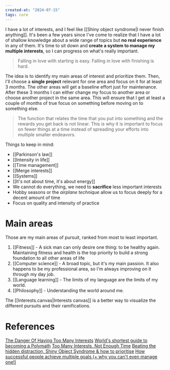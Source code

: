 ```yaml
---
created-at: "2024-07-15"
tags: core
---
```


I have a lot of interests, and I feel like [[Shiny object syndrome|I never finish anything]]. It's been a few years since I've come to realize that I have a lot of shallow knowledge about a wide range of topics but **no real experience** in any of them. It's time to sit down and **create a system to manage my multiple interests**, so I can progress on what's really important.

> Falling in love with starting is easy. Falling in love with finishing is hard.

The idea is to identify my main areas of interest and prioritize them. Then, I'll choose a **single project** relevant for one area and focus on it for at least 3 months. The other areas will get a baseline effort just for maintenance. After these 3 months I can either change my focus to another area or choose another project in the same area. This will ensure that I get at least a couple of months of true focus on something before moving on to something else.

> The function that relates the time that you put into something and the rewards you get back is not linear. This is why it is important to focus on fewer things at a time instead of spreading your efforts into multiple smaller endeavors.

Things to keep in mind:

- [[Parkinson's law]]
- [[Intensity in life]]
- [[Time management]]
- [[Merge interests]]
- [[Systems]]
- [[It's not about time, it's about energy]]
- We cannot do everything, we need to **sacrifice** less important interests
- Hobby seasons or the _airplane technique_ allow us to focus deeply for a decent amount of time
- Focus on quality and intensity of practice

# Main areas

Those are my main areas of pursuit, ranked from most to least important.

1. [[Fitness]] - A sick man can only desire one thing: to be healthy again. Maintaining fitness and health is the top priority to build a strong foundation to all other areas of life
2. [[Computer science]] - A broad topic, but it's my main passion. It also happens to be my professional area, so I'm always improving on it through my day job.
3. [[Language learning]] - The limits of my language are the limits of my world.
4. [[Philosophy]] - Understanding the world around me.

The [[Interests.canvas|Interests canvas]] is a better way to visualize the different pursuits and their ramifications.

# References

[The Danger Of Having Too Many Interests](https://www.youtube.com/watch?v=B_KqZ61GEb0)
[World's shortest guide to becoming a Polymath](https://www.youtube.com/watch?v=RQ24JDuyLNs)
[Too Many Interests, Not Enough Time](https://www.youtube.com/watch?v=lQFOeC3maeI)
[Beating the hidden distraction, Shiny Object Syndrome & how to prioritise](https://www.youtube.com/watch?v=-65ZLEuqTzk)
[How successful people achieve multiple goals (+ why you can't even manage one!)](https://www.youtube.com/watch?v=sxKu2a8glEE)

